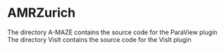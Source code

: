 # AMRZurich
The directory A-MAZE contains the source code for the ParaView plugin
The directory VisIt contains the source code for the VisIt plugin

